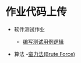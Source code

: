 # 作业代码上传

* 软件测试作业
  - [编写测试用例逻辑](Software%20Testing)

* 算法
	-[蛮力法(Brute Force)](Algotithms/Brute_Force)
